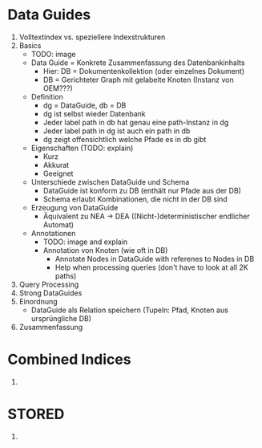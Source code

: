 # Data Guides
1. Volltextindex vs. speziellere Indexstrukturen
1. Basics
    - TODO: image
    - Data Guide = Konkrete Zusammenfassung des Datenbankinhalts
        * Hier: DB = Dokumentenkollektion (oder einzelnes Dokument)
        * DB = Gerichteter Graph mit gelabelte Knoten (Instanz von OEM???)
    - Definition
        * dg = DataGuide, db = DB
        * dg ist selbst wieder Datenbank
        * Jeder label path in db hat genau eine path-Instanz in dg
        * Jeder label path in dg ist auch ein path in db
        * dg zeigt offensichtlich welche Pfade es in db gibt
    - Eigenschaften (TODO: explain)
        * Kurz
        * Akkurat
        * Geeignet
    - Unterschiede zwischen DataGuide und Schema
        * DataGuide ist konform zu DB (enthält nur Pfade aus der DB)
        * Schema erlaubt Kombinationen, die nicht in der DB sind
    - Erzeugung von DataGuide
        * Äquivalent zu NEA -> DEA ((Nicht-)deterministischer endlicher Automat)
    - Annotationen
        * TODO: image and explain
        * Annotation von Knoten (wie oft in DB)
            + Annotate Nodes in DataGuide with referenes to Nodes in DB
            + Help when processing queries (don't have to look at all 2K paths)
1. Query Processing
1. Strong DataGuides
1. Einordnung
    - DataGuide als Relation speichern (Tupeln: Pfad, Knoten aus ursprüngliche DB)
1. Zusammenfassung



# Combined Indices
1. 



# STORED
1. 
